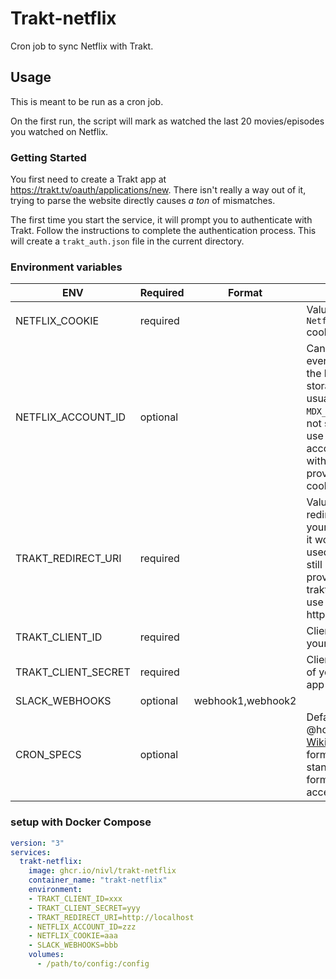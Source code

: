 # Trakt-netflix

Cron job to sync Netflix with Trakt.

## Usage

This is meant to be run as a cron job.

On the first run, the script will mark as watched the last 20 movies/episodes you watched on Netflix.

###  Getting Started

You first need to create a Trakt app at https://trakt.tv/oauth/applications/new. There isn't really a way out of it, trying to parse the website directly causes *a ton* of mismatches.

The first time you start the service, it will prompt you to authenticate with Trakt. Follow the instructions to complete the authentication process. This will create a `trakt_auth.json` file in the current directory.

### Environment variables
| ENV | Required | Format | Info |
| --- | --- | --- | --- |
| NETFLIX_COOKIE | required |  | Value of the `NetflixId` cookie |
| NETFLIX_ACCOUNT_ID | optional |  | Can be found everywhere in the local storage, usually in a `MDX_*` object. If not set, it will use the last account used with the provided cookie. |
| TRAKT_REDIRECT_URI | required |  | Value of redirect URL of your trakt app, it won't be used but we still need to provide it to trakt. You can use http://localhost |
| TRAKT_CLIENT_ID | required |  | Client ID of your trakt app |
| TRAKT_CLIENT_SECRET | required | | Client Secret of your trakt app |
| SLACK_WEBHOOKS | optional | webhook1,webhook2 | |
| CRON_SPECS | optional | | Defaults to @hourly see [Wikipedia](https://en.wikipedia.org/wiki/Cron) for format, Non-standard format are also accepted |

### setup with Docker Compose

```yaml
version: "3"
services:
  trakt-netflix:
    image: ghcr.io/nivl/trakt-netflix
    container_name: "trakt-netflix"
    environment:
    - TRAKT_CLIENT_ID=xxx
    - TRAKT_CLIENT_SECRET=yyy
    - TRAKT_REDIRECT_URI=http://localhost
    - NETFLIX_ACCOUNT_ID=zzz
    - NETFLIX_COOKIE=aaa
    - SLACK_WEBHOOKS=bbb
    volumes:
      - /path/to/config:/config
```
